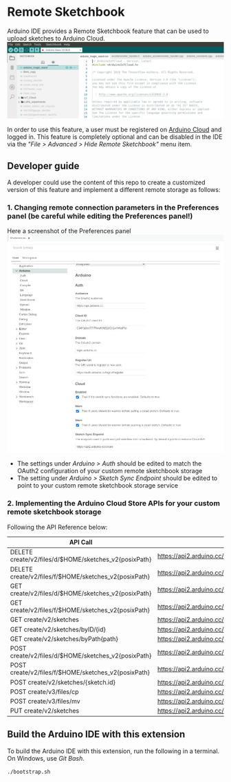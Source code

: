 # Remote Sketchbook

Arduino IDE provides a Remote Sketchbook feature that can be used to upload sketches to Arduino Cloud.
![](assets/remote.png)



In order to use this feature, a user must be registered on [Arduino Cloud](https://store.arduino.cc/digital/create) and logged in.
This feature is completely optional and can be disabled in the IDE via the _"File > Advanced > Hide Remote Sketchbook"_ menu item.

## Developer guide
A developer could use the content of this repo to create a customized version of this feature and implement a different remote storage as follows:

### 1. Changing remote connection parameters in the Preferences panel (be careful while editing the Preferences panel!)
Here a screenshot of the Preferences panel
![](assets/preferences.png)
- The settings under _Arduino > Auth_ should be edited to match the OAuth2 configuration of your custom remote sketchbook storage
- The setting under _Arduino > Sketch Sync Endpoint_ should be edited to point to your custom remote sketchbook storage service
### 2. Implementing the Arduino Cloud Store APIs for your custom remote sketchbook storage
Following the API Reference below:

| API Call  | OpenAPI documentation |
| ------------- | ------------- |
| DELETE create/v2/files/d/$HOME/sketches_v2{posixPath} | https://api2.arduino.cc/create/docs#!/files95v2/files_v2_deletedir |
| DELETE create/v2/files/f/$HOME/sketches_v2{posixPath} | https://api2.arduino.cc/create/docs#!/files95v2/files_v2_deletefile |
| GET create/v2/files/d/$HOME/sketches_v2{posixPath} | https://api2.arduino.cc/create/docs#!/files95v2/files_v2_list |
| GET create/v2/files/f/$HOME/sketches_v2{posixPath} | https://api2.arduino.cc/create/docs#!/files95v2/files_v2_read |
| GET create/v2/sketches | https://api2.arduino.cc/create/docs#!/sketches95v2/sketches_v2_search |
| GET create/v2/sketches/byID/{id} | https://api2.arduino.cc/create/docs#!/sketches95v2/sketches_v2_byID |
| GET create/v2/sketches/byPath{path} | https://api2.arduino.cc/create/docs#!/sketches95v2/sketches_v2_byPath |
| POST create/v2/files/d/$HOME/sketches_v2{posixPath} | https://api2.arduino.cc/create/docs#!/files95v2/files_v2_mkdir |
| POST create/v2/files/f/$HOME/sketches_v2{posixPath} | https://api2.arduino.cc/create/docs#!/files95v2/files_v2_write |
| POST create/v2/sketches/{sketch.id} | https://api2.arduino.cc/create/docs#!/sketches95v2/sketches_v2_edit |
| POST create/v3/files/cp | https://api2.arduino.cc/create/docs#!/files95v3/files_v3_copy |
| POST create/v3/files/mv | https://api2.arduino.cc/create/docs#!/files95v3/files_v3_move |
| PUT create/v2/sketches | https://api2.arduino.cc/create/docs#!/sketches95v2/sketches_v2_create |

## Build the Arduino IDE with this extension

To build the Arduino IDE with this extension, run the following in a terminal. On Windows, use _Git Bash_.
```sh
./bootstrap.sh
```